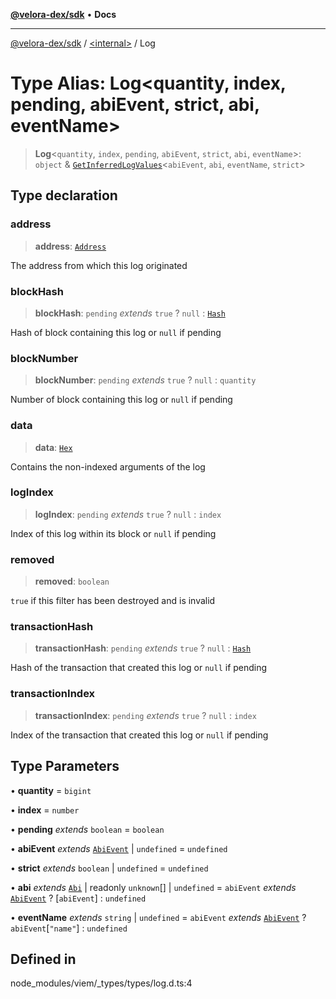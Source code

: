 [**@velora-dex/sdk**](../../README.md) • **Docs**

***

[@velora-dex/sdk](../../globals.md) / [\<internal\>](../README.md) / Log

# Type Alias: Log\<quantity, index, pending, abiEvent, strict, abi, eventName\>

> **Log**\<`quantity`, `index`, `pending`, `abiEvent`, `strict`, `abi`, `eventName`\>: `object` & [`GetInferredLogValues`](GetInferredLogValues.md)\<`abiEvent`, `abi`, `eventName`, `strict`\>

## Type declaration

### address

> **address**: [`Address`](Address.md)

The address from which this log originated

### blockHash

> **blockHash**: `pending` *extends* `true` ? `null` : [`Hash`](Hash.md)

Hash of block containing this log or `null` if pending

### blockNumber

> **blockNumber**: `pending` *extends* `true` ? `null` : `quantity`

Number of block containing this log or `null` if pending

### data

> **data**: [`Hex`](Hex.md)

Contains the non-indexed arguments of the log

### logIndex

> **logIndex**: `pending` *extends* `true` ? `null` : `index`

Index of this log within its block or `null` if pending

### removed

> **removed**: `boolean`

`true` if this filter has been destroyed and is invalid

### transactionHash

> **transactionHash**: `pending` *extends* `true` ? `null` : [`Hash`](Hash.md)

Hash of the transaction that created this log or `null` if pending

### transactionIndex

> **transactionIndex**: `pending` *extends* `true` ? `null` : `index`

Index of the transaction that created this log or `null` if pending

## Type Parameters

• **quantity** = `bigint`

• **index** = `number`

• **pending** *extends* `boolean` = `boolean`

• **abiEvent** *extends* [`AbiEvent`](AbiEvent.md) \| `undefined` = `undefined`

• **strict** *extends* `boolean` \| `undefined` = `undefined`

• **abi** *extends* [`Abi`](Abi.md) \| readonly `unknown`[] \| `undefined` = `abiEvent` *extends* [`AbiEvent`](AbiEvent.md) ? [`abiEvent`] : `undefined`

• **eventName** *extends* `string` \| `undefined` = `abiEvent` *extends* [`AbiEvent`](AbiEvent.md) ? `abiEvent`\[`"name"`\] : `undefined`

## Defined in

node\_modules/viem/\_types/types/log.d.ts:4
